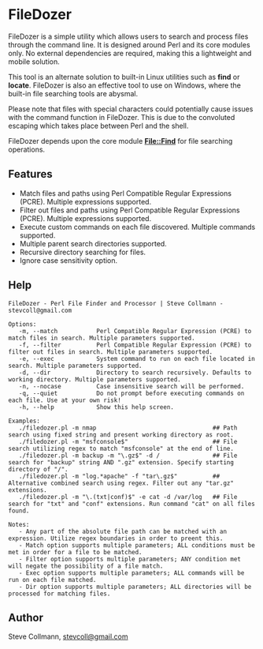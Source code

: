 # FileDozer

FileDozer is a simple utility which allows users to search and process files through the command line. It is designed around Perl and its core modules only. No external dependencies are required, making this a lightweight and mobile solution.

This tool is an alternate solution to built-in Linux utilities such as **find** or **locate**. FileDozer is also an effective tool to use on Windows, where the built-in file searching tools are abysmal.

Please note that files with special characters could potentially cause issues with the command function in FileDozer. This is due to the convoluted escaping which takes place between Perl and the shell.

FileDozer depends upon the core module [**File::Find**](https://perldoc.perl.org/File/Find.html) for file searching operations.

## Features
- Match files and paths using Perl Compatible Regular Expressions (PCRE). Multiple expressions supported.
- Filter out files and paths using Perl Compatible Regular Expressions (PCRE). Multiple expressions supported.
- Execute custom commands on each file discovered. Multiple commands supported.
- Multiple parent search directories supported.
- Recursive directory searching for files.
- Ignore case sensitivity option.

## Help
```
FileDozer - Perl File Finder and Processor | Steve Collmann - stevcoll@gmail.com

Options:
   -m, --match           Perl Compatible Regular Expression (PCRE) to match files in search. Multiple parameters supported.
   -f, --filter          Perl Compatible Regular Expression (PCRE) to filter out files in search. Multiple parameters supported.
   -e, --exec            System command to run on each file located in search. Multiple parameters supported.
   -d, --dir             Directory to search recursively. Defaults to working directory. Multiple parameters supported.
   -n, --nocase          Case insensitive search will be performed.
   -q, --quiet           Do not prompt before executing commands on each file. Use at your own risk!
   -h, --help            Show this help screen.
   
Examples:
   ./filedozer.pl -m nmap                                 ## Path search using fixed string and present working directory as root.
   ./filedozer.pl -m "msfconsole$"                        ## File search utilizing regex to match "msfconsole" at the end of line.
   ./filedozer.pl -m backup -m "\.gz$" -d /               ## File search for "backup" string AND ".gz" extension. Specify starting directory of "/".
   ./filedozer.pl -m "log.*apache" -f "tar\.gz$"          ## Alternative combined search using regex. Filter out any "tar.gz" extensions.
   ./filedozer.pl -m "\.(txt|conf)$" -e cat -d /var/log   ## File search for "txt" and "conf" extensions. Run command "cat" on all files found.

Notes:
   - Any part of the absolute file path can be matched with an expression. Utilize regex boundaries in order to preent this.
   - Match option supports multiple parameters; ALL conditions must be met in order for a file to be matched.
   - Filter option supports multiple parameters; ANY condition met will negate the possibility of a file match.
   - Exec option supports multiple parameters; ALL commands will be run on each file matched.
   - Dir option supports multiple parameters; ALL directories will be processed for matching files.

```

## Author
Steve Collmann, stevcoll@gmail.com
